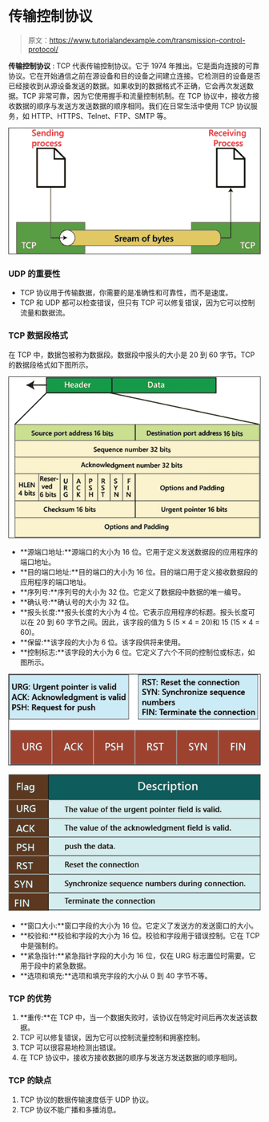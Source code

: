 # 传输控制协议

> 原文：<https://www.tutorialandexample.com/transmission-control-protocol/>

**传输控制协议** : TCP 代表传输控制协议。它于 1974 年推出。它是面向连接的可靠协议。它在开始通信之前在源设备和目的设备之间建立连接。它检测目的设备是否已经接收到从源设备发送的数据。如果收到的数据格式不正确，它会再次发送数据。TCP 非常可靠，因为它使用握手和流量控制机制。在 TCP 协议中，接收方接收数据的顺序与发送方发送数据的顺序相同。我们在日常生活中使用 TCP 协议服务，如 HTTP、HTTPS、Telnet、FTP、SMTP 等。

![Transmission Control Protocol](img/d62dc97ec57e6e19e43c3aabbd14c736.png)

### UDP 的重要性

*   TCP 协议用于传输数据，你需要的是准确性和可靠性，而不是速度。
*   TCP 和 UDP 都可以检查错误，但只有 TCP 可以修复错误，因为它可以控制流量和数据流。

### TCP 数据段格式

在 TCP 中，数据包被称为数据段。数据段中报头的大小是 20 到 60 字节。TCP 的数据段格式如下图所示。

![Transmission Control Protocol](img/4b3d4b69b6cafe68098b82e98ff8e6f7.png)

*   **源端口地址:**源端口的大小为 16 位。它用于定义发送数据段的应用程序的端口地址。
*   **目的端口地址:**目的端口的大小为 16 位。目的端口用于定义接收数据段的应用程序的端口地址。
*   **序列号:**序列号的大小为 32 位。它定义了数据段中数据的唯一编号。
*   **确认号:**确认号的大小为 32 位。
*   **报头长度:**报头长度的大小为 4 位。它表示应用程序的标题。报头长度可以在 20 到 60 字节之间。因此，该字段的值为 5 (5 × 4 = 20)和 15 (15 × 4 = 60)。
*   **保留:**该字段的大小为 6 位。该字段供将来使用。
*   **控制标志:**该字段的大小为 6 位。它定义了六个不同的控制位或标志，如图所示。

![Transmission Control Protocol](img/cb2132a8b5d04206482a49abc012c9ff.png)

![Transmission Control Protocol](img/5694cf1ffb81d765c0de546706cefd17.png)

*   **窗口大小:**窗口字段的大小为 16 位。它定义了发送方的发送窗口的大小。
*   **校验和:**校验和字段的大小为 16 位。校验和字段用于错误控制。它在 TCP 中是强制的。
*   **紧急指针:**紧急指针字段的大小为 16 位，仅在 URG 标志置位时需要。它用于段中的紧急数据。
*   **选项和填充:**选项和填充字段的大小从 0 到 40 字节不等。

### TCP 的优势

1.  **重传:**在 TCP 中，当一个数据失败时，该协议在特定时间后再次发送该数据。
2.  TCP 可以修复错误，因为它可以控制流量控制和拥塞控制。
3.  TCP 可以很容易地检测出错误。
4.  在 TCP 协议中，接收方接收数据的顺序与发送方发送数据的顺序相同。

### **TCP 的缺点**

1.  TCP 协议的数据传输速度低于 UDP 协议。
2.  TCP 协议不能广播和多播消息。